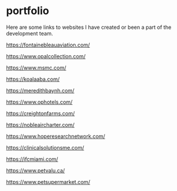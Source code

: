 # portfolio
Here are some links to websites I have created or been a part of the
development team.

https://fontainebleauaviation.com/

https://www.opalcollection.com/

https://www.msmc.com/

https://koalaaba.com/

https://meredithbaynh.com/

https://www.ophotels.com/

https://creightonfarms.com/

https://nobleaircharter.com/

https://www.hoperesearchnetwork.com/

https://clinicalsolutionsme.com/

https://ifcmiami.com/

https://www.petvalu.ca/

https://www.petsupermarket.com/
